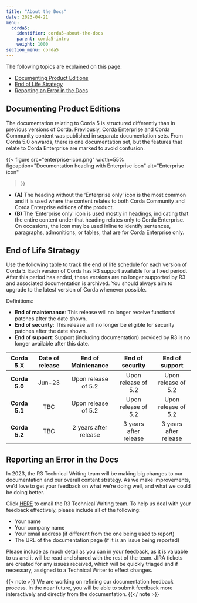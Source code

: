 ```yaml
---
title: "About the Docs"
date: 2023-04-21
menu:
  corda5:
    identifier: corda5-about-the-docs
    parent: corda5-intro
    weight: 1000
section_menu: corda5
---
```


The following topics are explained on this page:
* [Documenting Product Editions](#documenting-product-editions)
* [End of Life Strategy](#end-of-life-strategy)
* [Reporting an Error in the Docs](#reporting-an-error-in-the-docs)

## Documenting Product Editions
The documentation relating to Corda 5 is structured differently than in previous versions of Corda. Previously, Corda Enterprise and Corda Community content was published in separate documentation sets. 
From Corda 5.0 onwards, there is one documentation set, but the features that relate to Corda Enterprise are marked to avoid confusion. 

{{< 
  figure
	 src="enterprise-icon.png"
   width=55%
	 figcaption="Documentation heading with Enterprise icon"
	 alt="Enterprise icon"
>}}

* **(A)** The heading without the ‘Enterprise only' icon is the most common and it is used where the content relates to both Corda Community and Corda Enterprise editions of the product.
* **(B)** The ‘Enterprise only' icon is used mostly in headings, indicating that the entire content under that heading relates only to Corda Enterprise. On occasions, the icon may be used inline to identify sentences, paragraphs, admonitions, or tables, that are for Corda Enterprise only. 

## End of Life Strategy
Use the following table to track the end of life schedule for each version of Corda 5. Each version of Corda has R3 support available for a fixed period. 
After this period has ended, these versions are no longer supported by R3 and associated documentation is archived. You should always aim to upgrade to the latest version of Corda whenever possible.

Definitions:

* **End of maintenance**: This release will no longer receive functional patches after the date shown.
* **End of security**: This release will no longer be eligible for security patches after the date shown.
* **End of support**: Support (including documentation) provided by R3 is no longer available after this date.

| **Corda 5.X** | **Date of release** | **End of Maintenance** | **End of security**   | **End of support**    |
|:-------------:|:-------------------:|:----------------------:|:---------------------:|:---------------------:|
| **Corda 5.0** | Jun-23              | Upon release of 5.2    | Upon release of 5.2   | Upon release of 5.2   |
| **Corda 5.1** | TBC                 | Upon release of 5.2    | Upon release of 5.2   | Upon release of 5.2   |
| **Corda 5.2** | TBC                 | 2 years after release  | 3 years after release | 3 years after release |


## Reporting an Error in the Docs
In 2023, the R3 Technical Writing team will be making big changes to our documentation and our overall content strategy. As we make improvements, we’d love to get your feedback on what we’re doing well, and what we could be doing better. 

Click [HERE](mailto:docs@r3.com) to email the R3 Technical Writing team. To help us deal with your feedback effectively, please include all of the following:

* Your name
* Your company name
* Your email address (if different from the one being used to report)
* The URL of the documentation page (if it is an issue being reported)

Please include as much detail as you can in your feedback, as it is valuable to us and it will be read and shared with the rest of the team. JIRA tickets are created for any issues received, which will be quickly triaged and if necessary, assigned to a Technical Writer to effect changes.

{{< note >}}
We are working on refining our documentation feedback process. In the near future, you will be able to submit feedback more interactively and directly from the documentation.
{{</ note >}}
